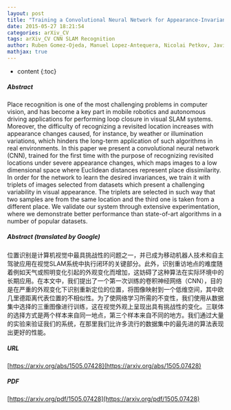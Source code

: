 ```yaml
---
layout: post
title: "Training a Convolutional Neural Network for Appearance-Invariant Place Recognition"
date: 2015-05-27 18:21:54
categories: arXiv_CV
tags: arXiv_CV CNN SLAM Recognition
author: Ruben Gomez-Ojeda, Manuel Lopez-Antequera, Nicolai Petkov, Javier Gonzalez-Jimenez
mathjax: true
---
```


* content
{:toc}

##### Abstract
Place recognition is one of the most challenging problems in computer vision, and has become a key part in mobile robotics and autonomous driving applications for performing loop closure in visual SLAM systems. Moreover, the difficulty of recognizing a revisited location increases with appearance changes caused, for instance, by weather or illumination variations, which hinders the long-term application of such algorithms in real environments. In this paper we present a convolutional neural network (CNN), trained for the first time with the purpose of recognizing revisited locations under severe appearance changes, which maps images to a low dimensional space where Euclidean distances represent place dissimilarity. In order for the network to learn the desired invariances, we train it with triplets of images selected from datasets which present a challenging variability in visual appearance. The triplets are selected in such way that two samples are from the same location and the third one is taken from a different place. We validate our system through extensive experimentation, where we demonstrate better performance than state-of-art algorithms in a number of popular datasets.

##### Abstract (translated by Google)
位置识别是计算机视觉中最具挑战性的问题之一，并已成为移动机器人技术和自主驾驶应用在视觉SLAM系统中执行闭环的关键部分。此外，识别重访地点的难度随着例如天气或照明变化引起的外观变化而增加，这妨碍了这种算法在实际环境中的长期应用。在本文中，我们提出了一个第一次训练的卷积神经网络（CNN），目的是在严重的外观变化下识别重新定位的位置，将图像映射到一个低维空间，其中欧几里德距离代表位置的不相似性。为了使网络学习所需的不变性，我们使用从数据集中选择的三重图像进行训练，这在视觉外观上呈现出具有挑战性的变化。三联体的选择方式是两个样本来自同一地点，第三个样本来自不同的地方。我们通过大量的实验来验证我们的系统，在那里我们比许多流行的数据集中的最先进的算法表现出更好的性能。

##### URL
[https://arxiv.org/abs/1505.07428](https://arxiv.org/abs/1505.07428)

##### PDF
[https://arxiv.org/pdf/1505.07428](https://arxiv.org/pdf/1505.07428)

